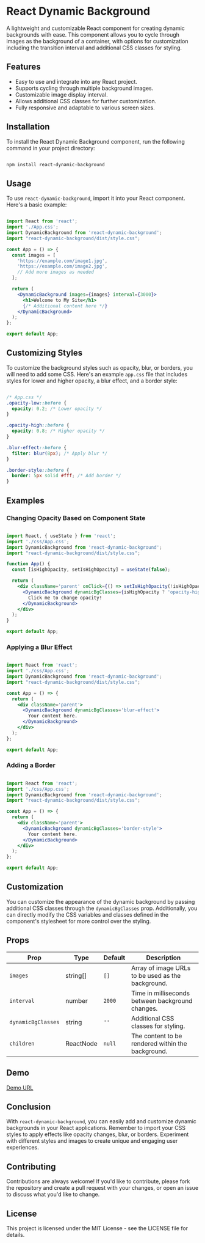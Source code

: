 # React Dynamic Background

A lightweight and customizable React component for creating dynamic backgrounds with ease. This component allows you to cycle through images as the background of a container, with options for customization including the transition interval and additional CSS classes for styling.

## Features

- Easy to use and integrate into any React project.
- Supports cycling through multiple background images.
- Customizable image display interval.
- Allows additional CSS classes for further customization.
- Fully responsive and adaptable to various screen sizes.

## Installation

To install the React Dynamic Background component, run the following command in your project directory:

```bash

npm install react-dynamic-background

```


## Usage

To use `react-dynamic-background`, import it into your React component. Here's a basic example:

```jsx

import React from 'react';
import './App.css';
import DynamicBackground from 'react-dynamic-background';
import "react-dynamic-background/dist/style.css";

const App = () => {
  const images = [
    'https://example.com/image1.jpg',
    'https://example.com/image2.jpg',
    // Add more images as needed
  ];

  return (
    <DynamicBackground images={images} interval={3000}>
      <h1>Welcome to My Site</h1>
      {/* Additional content here */}
    </DynamicBackground>
  );
};

export default App;

```

## Customizing Styles

To customize the background styles such as opacity, blur, or borders, you will need to add some CSS. Here's an example `app.css` file that includes styles for lower and higher opacity, a blur effect, and a border style:

```css

/* App.css */
.opacity-low::before {
  opacity: 0.2; /* Lower opacity */
}

.opacity-high::before {
  opacity: 0.8; /* Higher opacity */
}

.blur-effect::before {
  filter: blur(8px); /* Apply blur */
}

.border-style::before {
  border: 5px solid #fff; /* Add border */
}

```

## Examples

### Changing Opacity Based on Component State

```jsx

import React, { useState } from 'react';
import './css/App.css';
import DynamicBackground from 'react-dynamic-background';
import "react-dynamic-background/dist/style.css";

function App() {
  const [isHighOpacity, setIsHighOpacity] = useState(false);

  return (
    <div className='parent' onClick={() => setIsHighOpacity(!isHighOpacity)}>
      <DynamicBackground dynamicBgClasses={isHighOpacity ? 'opacity-high' : 'opacity-low'}>
        Click me to change opacity!
      </DynamicBackground>
    </div>
  );
}

export default App;

```

### Applying a Blur Effect

```jsx

import React from 'react';
import './css/App.css';
import DynamicBackground from 'react-dynamic-background';
import "react-dynamic-background/dist/style.css";

const App = () => {
  return (
    <div className='parent'>
      <DynamicBackground dynamicBgClasses='blur-effect'>
        Your content here.
      </DynamicBackground>
    </div>
  );
};

export default App;

```

### Adding a Border

```jsx

import React from 'react';
import './css/App.css';
import DynamicBackground from 'react-dynamic-background';
import "react-dynamic-background/dist/style.css";

const App = () => {
  return (
    <div className='parent'>
      <DynamicBackground dynamicBgClasses='border-style'>
        Your content here.
      </DynamicBackground>
    </div>
  );
};

export default App;

```

## Customization

You can customize the appearance of the dynamic background by passing additional CSS classes through the `dynamicBgClasses` prop. Additionally, you can directly modify the CSS variables and classes defined in the component's stylesheet for more control over the styling.

## Props

| Prop              | Type     | Default | Description                                      |
|-------------------|----------|---------|--------------------------------------------------|
| `images`          | string[] | `[]`    | Array of image URLs to be used as the background.|
| `interval`        | number   | `2000`  | Time in milliseconds between background changes. |
| `dynamicBgClasses`| string   | `''`    | Additional CSS classes for styling.              |
| `children`        | ReactNode| `null`  | The content to be rendered within the background.|


## Demo
[Demo URL](https://react-v3qfmq.stackblitz.io)


## Conclusion

With `react-dynamic-background`, you can easily add and customize dynamic backgrounds in your React applications. Remember to import your CSS styles to apply effects like opacity changes, blur, or borders. Experiment with different styles and images to create unique and engaging user experiences.

## Contributing

Contributions are always welcome! If you'd like to contribute, please fork the repository and create a pull request with your changes, or open an issue to discuss what you'd like to change.

## License

This project is licensed under the MIT License - see the LICENSE file for details.
